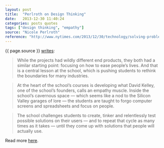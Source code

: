```yaml
---
layout: post
title:  "Perlroth on Design Thinking"
date:   2013-12-30 11:40:24
categories: posts quotes
tags: ["design thinking", "empathy"]
source: "Nicole Perlroth"
reference: "http://www.nytimes.com/2013/12/30/technology/solving-problems-for-real-world-using-design.html"
---
```


{{ page.source }} [writes]({{page.reference}}):

> While the projects had wildly different end products, they both had a similar starting point: focusing on how to ease people’s lives. And that is a central lesson at the school, which is pushing students to rethink the boundaries for many industries.

> At the heart of the school’s courses is developing what David Kelley, one of the school’s founders, calls an empathy muscle. Inside the school’s cavernous space — which seems like a nod to the Silicon Valley garages of lore — the students are taught to forgo computer screens and spreadsheets and focus on people.

> The school challenges students to create, tinker and relentlessly test possible solutions on their users — and to repeat that cycle as many times as it takes — until they come up with solutions that people will actually use.

Read more [here]({{page.reference}}).